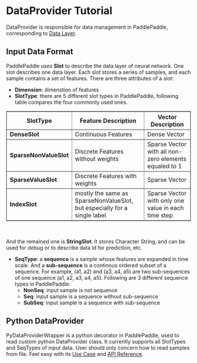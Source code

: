 # DataProvider Tutorial #

DataProvider is responsible for data management in PaddlePaddle, corresponding to <a href = "../trainer_config_helpers_api.html#trainer_config_helpers.layers.data_layer">Data Layer</a>.

## Input Data Format ##
PaddlePaddle uses **Slot** to describe the data layer of neural network. One slot describes one data layer. Each slot stores a series of samples, and each sample contains a set of features. There are three attributes of a slot: 
+ **Dimension**: dimenstion of features
+ **SlotType**: there are 5 different slot types in PaddlePaddle, following table compares the four commonly used ones.

<table border="2" frame="border">
<thead>
<tr>
<th scope="col" class="left">SlotType</th>
<th scope="col" class="left">Feature Description</th>
<th scope="col" class="left">Vector Description</th>
</tr>
</thead>

<tbody>
<tr>
<td class="left"><b>DenseSlot</b></td>
<td class="left">Continuous Features</td>
<td class="left">Dense Vector</td>
</tr>

<tr>
<td class="left"><b>SparseNonValueSlot<b></td>
<td class="left">Discrete Features without weights</td>
<td class="left">Sparse Vector with all non-zero elements equaled to 1</td>
</tr>

<tr>
<td class="left"><b>SparseValueSlot</b></td>
<td class="left">Discrete Features with weights</td>
<td class="left">Sparse Vector</td>
</tr>

<tr>
<td class="left"><b>IndexSlot</b></td>
<td class="left">mostly the same as SparseNonValueSlot, but especially for a single label</td>
<td class="left">Sparse Vector with only one value in each time step</td>
</tr>
</tbody>
</table>
</br>

And the remained one is **StringSlot**. It stores Character String, and can be used for debug or to describe data Id for prediction, etc.
+ **SeqType**: a **sequence** is a sample whose features are expanded in time scale. And a **sub-sequence** is a continous ordered subset of a sequence. For example, (a1, a2) and (a3, a4, a5) are two sub-sequences of one sequence (a1, a2, a3, a4, a5). Following are 3 different sequence types in PaddlePaddle:
  - **NonSeq**: input sample is not sequence
  - **Seq**: input sample is a sequence without sub-sequence
  - **SubSeq**: input sample is a sequence with sub-sequence

## Python DataProvider
  
PyDataProviderWrapper is a python decorator in PaddlePaddle, used to read custom python DataProvider class. It currently supports all SlotTypes and SeqTypes of input data. User should only concern how to read samples from file. Feel easy with its [Use Case](python_case.md) and <a href = "../py_data_provider_wrapper_api.html">API Reference</a>.

